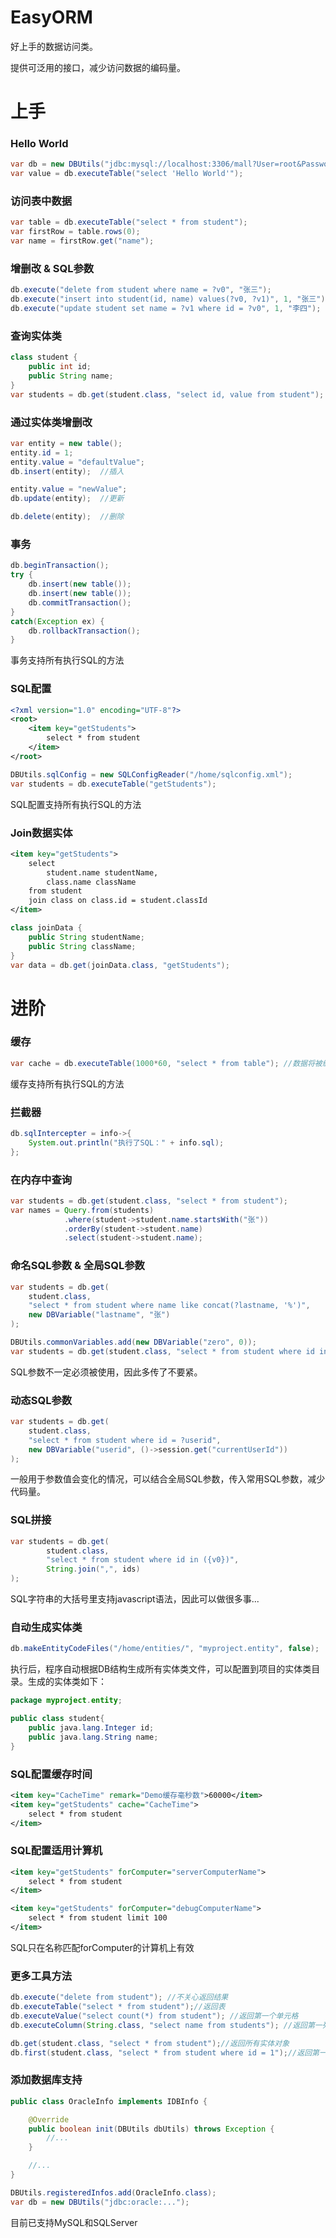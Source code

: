 # EasyORM
好上手的数据访问类。 

提供可泛用的接口，减少访问数据的编码量。

# 上手
### Hello World
```Java
var db = new DBUtils("jdbc:mysql://localhost:3306/mall?User=root&Password=root");
var value = db.executeTable("select 'Hello World'");
```

### 访问表中数据
```Java
var table = db.executeTable("select * from student");
var firstRow = table.rows(0);
var name = firstRow.get("name");
```

### 增删改 & SQL参数
```Java
db.execute("delete from student where name = ?v0", "张三");
db.execute("insert into student(id, name) values(?v0, ?v1)", 1, "张三");
db.execute("update student set name = ?v1 where id = ?v0", 1, "李四");
```

### 查询实体类
```Java
class student {
    public int id;
    public String name;
}
var students = db.get(student.class, "select id, value from student");
```

### 通过实体类增删改
```Java
var entity = new table();
entity.id = 1;
entity.value = "defaultValue";
db.insert(entity);  //插入

entity.value = "newValue";
db.update(entity);  //更新

db.delete(entity);  //删除
```

### 事务
```Java
db.beginTransaction();
try {
    db.insert(new table());
    db.insert(new table());
    db.commitTransaction();
}
catch(Exception ex) {
    db.rollbackTransaction();
}
```
事务支持所有执行SQL的方法

### SQL配置
```XML
<?xml version="1.0" encoding="UTF-8"?>
<root>
    <item key="getStudents"> 
        select * from student 
    </item>
</root>    
```

```Java
DBUtils.sqlConfig = new SQLConfigReader("/home/sqlconfig.xml");
var students = db.executeTable("getStudents");
```
SQL配置支持所有执行SQL的方法

### Join数据实体
```XML
<item key="getStudents">
	select
	    student.name studentName,
	    class.name className
	from student
	join class on class.id = student.classId 
</item>
```

```Java
class joinData {
    public String studentName;
    public String className;
}
var data = db.get(joinData.class, "getStudents");
```


# 进阶
### 缓存
```Java
var cache = db.executeTable(1000*60, "select * from table"); //数据将被缓存6000ms，在超时前再次执行SQL，将返回内存中的缓存数据。
```
缓存支持所有执行SQL的方法

### 拦截器
```Java
db.sqlIntercepter = info->{
    System.out.println("执行了SQL：" + info.sql);
};
```

### 在内存中查询
```Java
var students = db.get(student.class, "select * from student");
var names = Query.from(students)
            .where(student->student.name.startsWith("张"))
            .orderBy(student->student.name)
            .select(student->student.name);
```

### 命名SQL参数 & 全局SQL参数
```Java
var students = db.get(
    student.class,
    "select * from student where name like concat(?lastname, '%')", 
    new DBVariable("lastname", "张")
);

DBUtils.commonVariables.add(new DBVariable("zero", 0));
var students = db.get(student.class, "select * from student where id in (?zero, ?v0)", 1);
```
SQL参数不一定必须被使用，因此多传了不要紧。

### 动态SQL参数
```Java
var students = db.get(
    student.class, 
    "select * from student where id = ?userid",
    new DBVariable("userid", ()->session.get("currentUserId"))
);
```
一般用于参数值会变化的情况，可以结合全局SQL参数，传入常用SQL参数，减少代码量。

### SQL拼接
```Java
var students = db.get(
        student.class,
        "select * from student where id in ({v0})",
        String.join(",", ids)
);
```
SQL字符串的大括号里支持javascript语法，因此可以做很多事...

### 自动生成实体类
```Java
db.makeEntityCodeFiles("/home/entities/", "myproject.entity", false);
```
执行后，程序自动根据DB结构生成所有实体类文件，可以配置到项目的实体类目录。生成的实体类如下：
```Java
package myproject.entity;

public class student{
	public java.lang.Integer id;
	public java.lang.String name;
}
```

### SQL配置缓存时间
```XML
<item key="CacheTime" remark="Demo缓存毫秒数">60000</item>
<item key="getStudents" cache="CacheTime">
    select * from student
</item>
```

### SQL配置适用计算机
```XML
<item key="getStudents" forComputer="serverComputerName">
    select * from student
</item>

<item key="getStudents" forComputer="debugComputerName">
    select * from student limit 100
</item>
```
SQL只在名称匹配forComputer的计算机上有效

### 更多工具方法
```Java
db.execute("delete from student"); //不关心返回结果
db.executeTable("select * from student");//返回表
db.executeValue("select count(*) from student"); //返回第一个单元格
db.executeColumn(String.class, "select name from students"); //返回第一列

db.get(student.class, "select * from student");//返回所有实体对象
db.first(student.class, "select * from student where id = 1");//返回第一个实体对象
```

### 添加数据库支持
```Java
public class OracleInfo implements IDBInfo {

    @Override
    public boolean init(DBUtils dbUtils) throws Exception {
        //...
    } 

    //...
}
```

```Java
DBUtils.registeredInfos.add(OracleInfo.class);
var db = new DBUtils("jdbc:oracle:...");
```
目前已支持MySQL和SQLServer
